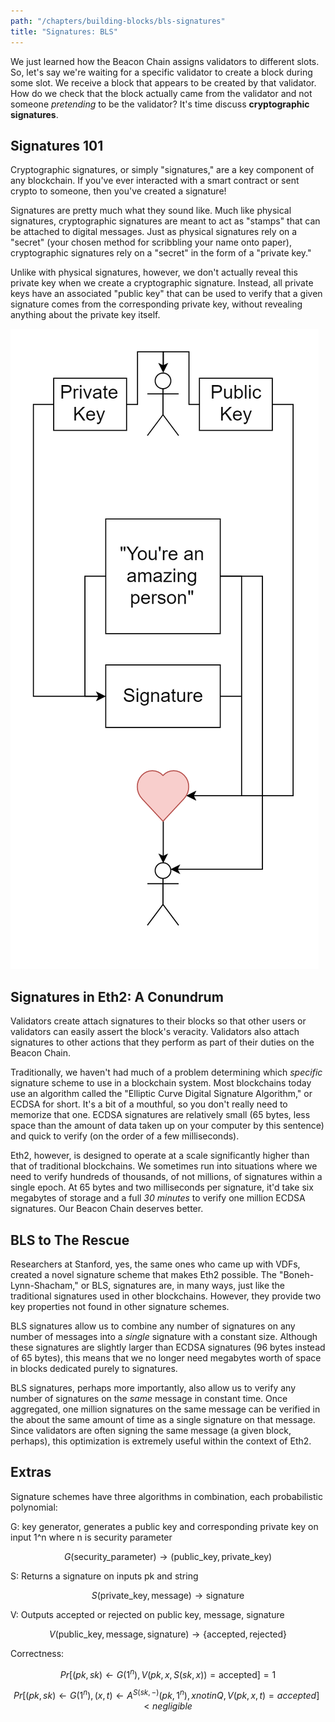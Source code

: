 ```yaml
---
path: "/chapters/building-blocks/bls-signatures"
title: "Signatures: BLS"
---
```


We just learned how the Beacon Chain assigns validators to different slots. So, let's say we're waiting for a specific validator to create a block during some slot. We receive a block that appears to be created by that validator. How do we check that the block actually came from the validator and not someone *pretending* to be the validator? It's time discuss **cryptographic signatures**. 

## Signatures 101
Cryptographic signatures, or simply "signatures," are a key component of any blockchain. If you've ever interacted with a smart contract or sent crypto to someone, then you've created a signature!

Signatures are pretty much what they sound like. Much like physical signatures, cryptographic signatures are meant to act as "stamps" that can be attached to digital messages. Just as physical signatures rely on a "secret" (your chosen method for scribbling your name onto paper), cryptographic signatures rely on a "secret" in the form of a "private key."

Unlike with physical signatures, however, we don't actually reveal this private key when we create a cryptographic signature. Instead, all private keys have an associated "public key" that can be used to verify that a given signature comes from the corresponding private key, without revealing anything about the private key itself.

![Wholesome Signatures](./images/bls-signatures/wholesome-sigs.png)

## Signatures in Eth2: A Conundrum
Validators create attach signatures to their blocks so that other users or validators can easily assert the block's veracity. Validators also attach signatures to other actions that they perform as part of their duties on the Beacon Chain.

Traditionally, we haven't had much of a problem determining which *specific* signature scheme to use in a blockchain system. Most blockchains today use an algorithm called the "Elliptic Curve Digital Signature Algorithm," or ECDSA for short. It's a bit of a mouthful, so you don't really need to memorize that one. ECDSA signatures are relatively small (65 bytes, less space than the amount of data taken up on your computer by this sentence) and quick to verify (on the order of a few milliseconds). 

Eth2, however, is designed to operate at a scale significantly higher than that of traditional blockchains. We sometimes run into situations where we need to verify hundreds of thousands, of not millions, of signatures within a single epoch. At 65 bytes and two milliseconds per signature, it'd take six megabytes of storage and a full *30 minutes* to verify one million ECDSA signatures. Our Beacon Chain deserves better.

## BLS to The Rescue
Researchers at Stanford, yes, the same ones who came up with VDFs, created a novel signature scheme that makes Eth2 possible. The "Boneh-Lynn-Shacham," or BLS, signatures are, in many ways, just like the traditional signatures used in other blockchains. However, they provide two key properties not found in other signature schemes.

BLS signatures allow us to combine any number of signatures on any number of messages into a *single* signature with a constant size. Although these signatures are slightly larger than ECDSA signatures (96 bytes instead of 65 bytes), this means that we no longer need megabytes worth of space in blocks dedicated purely to signatures.

BLS signatures, perhaps more importantly, also allow us to verify any number of signatures on the *same* message in constant time. Once aggregated, one million signatures on the same message can be verified in the about the same amount of time as a single signature on that message. Since validators are often signing the same message (a given block, perhaps), this optimization is extremely useful within the context of Eth2.

## Extras
Signature schemes have three algorithms in combination, each probabilistic polynomial:

G: key generator, generates a public key and corresponding private key on input 1^n where n is security parameter

$$
G(\text{security_parameter}) \rightarrow (\text{public_key}, \text{private_key})
$$

S: Returns a signature on inputs pk and string

$$
S(\text{private_key}, \text{message}) \rightarrow \text{signature}
$$

V: Outputs accepted or rejected on public key, message, signature

$$
V(\text{public_key}, \text{message}, \text{signature}) \rightarrow \{\text{accepted}, \text{rejected}\}
$$

Correctness:

$$
Pr[ (pk, sk) \leftarrow G(1^n), V(pk, x, S(sk, x)) = \text{accepted}] = 1
$$

$$
Pr[ (pk, sk) \leftarrow G(1^n), (x, t) \leftarrow A^{S(sk, -)}(pk, 1^n), x notin Q, V(pk, x, t) = accepted] < negligible
$$